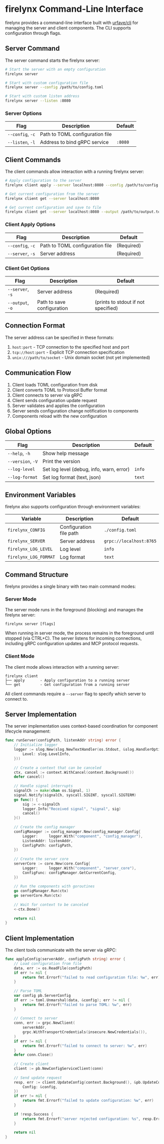 # firelynx Command-Line Interface

firelynx provides a command-line interface built with [urfave/cli](https://github.com/urfave/cli) for managing the server and client components. The CLI supports configuration through flags.

## Server Command

The server command starts the firelynx server:

```bash
# Start the server with an empty configuration
firelynx server

# Start with custom configuration file
firelynx server --config /path/to/config.toml

# Start with custom listen address
firelynx server --listen :8080
```

### Server Options

| Flag | Description | Default |
|------|-------------|---------|
| `--config`, `-c`  | Path to TOML configuration file | |
| `--listen`, `-l`  | Address to bind gRPC service | `:8080` |

## Client Commands

The client commands allow interaction with a running firelynx server:

```bash
# Apply configuration to the server
firelynx client apply --server localhost:8080 --config /path/to/config.toml

# Get current configuration from the server
firelynx client get --server localhost:8080

# Get current configuration and save to file
firelynx client get --server localhost:8080 --output /path/to/output.toml
```

### Client Apply Options

| Flag | Description | Default |
|------|-------------|---------|
| `--config`, `-c`  | Path to TOML configuration file | (Required) |
| `--server`, `-s`  | Server address | (Required) |

### Client Get Options

| Flag | Description | Default |
|------|-------------|---------|
| `--server`, `-s`  | Server address | (Required) |
| `--output`, `-o`  | Path to save configuration | (prints to stdout if not specified) |

## Connection Format

The server address can be specified in these formats:

1. `host:port` - TCP connection to the specified host and port
2. `tcp://host:port` - Explicit TCP connection specification
3. `unix:///path/to/socket` - Unix domain socket (not yet implemented)

## Communication Flow

1. Client loads TOML configuration from disk
2. Client converts TOML to Protocol Buffer format
3. Client connects to server via gRPC
4. Client sends configuration update request
5. Server validates and applies the configuration
6. Server sends configuration change notification to components
7. Components reload with the new configuration

## Global Options

| Flag | Description | Default |
|------|-------------|---------|
| `--help`, `-h` | Show help message | |
| `--version`, `-V` | Print the version | |
| `--log-level` | Set log level (debug, info, warn, error) | `info` |
| `--log-format` | Set log format (text, json) | `text` |

## Environment Variables

firelynx also supports configuration through environment variables:

| Variable | Description | Default |
|----------|-------------|---------|
| `firelynx_CONFIG` | Configuration file path | `./config.toml` |
| `firelynx_SERVER` | Server address | `grpc://localhost:8765` |
| `firelynx_LOG_LEVEL` | Log level | `info` |
| `firelynx_LOG_FORMAT` | Log format | `text` |

## Command Structure

firelynx provides a single binary with two main command modes:

### Server Mode

The server mode runs in the foreground (blocking) and manages the firelynx server:

```
firelynx server [flags]
```

When running in server mode, the process remains in the foreground until stopped (via CTRL+C). The server listens for incoming connections, including gRPC configuration updates and MCP protocol requests.

### Client Mode

The client mode allows interaction with a running server:

```
firelynx client
├── apply       - Apply configuration to a running server
└── get         - Get configuration from a running server
```

All client commands require a `--server` flag to specify which server to connect to.

## Server Implementation

The server implementation uses context-based coordination for component lifecycle management:

```go
func runServer(configPath, listenAddr string) error {
    // Initialize logger
    logger := slog.New(slog.NewTextHandler(os.Stdout, &slog.HandlerOptions{
        Level: slog.LevelInfo,
    }))
    
    // Create a context that can be canceled
    ctx, cancel := context.WithCancel(context.Background())
    defer cancel()
    
    // Handle signal interrupts
    signalCh := make(chan os.Signal, 1)
    signal.Notify(signalCh, syscall.SIGINT, syscall.SIGTERM)
    go func() {
        sig := <-signalCh
        logger.Info("Received signal", "signal", sig)
        cancel()
    }()
    
    // Create the config manager
    configManager := config_manager.New(config_manager.Config{
        Logger:     logger.With("component", "config_manager"),
        ListenAddr: listenAddr,
        ConfigPath: configPath,
    })
    
    // Create the server core
    serverCore := core.New(core.Config{
        Logger:     logger.With("component", "server_core"),
        ConfigFunc: configManager.GetCurrentConfig,
    })
    
    // Run the components with goroutines
    go configManager.Run(ctx)
    go serverCore.Run(ctx)
    
    // Wait for context to be canceled
    <-ctx.Done()
    
    return nil
}
```

## Client Implementation

The client tools communicate with the server via gRPC:

```go
func applyConfig(serverAddr, configPath string) error {
    // Load configuration from file
    data, err := os.ReadFile(configPath)
    if err != nil {
        return fmt.Errorf("failed to read configuration file: %w", err)
    }
    
    // Parse TOML
    var config pb.ServerConfig
    if err := toml.Unmarshal(data, &config); err != nil {
        return fmt.Errorf("failed to parse TOML: %w", err)
    }
    
    // Connect to server
    conn, err := grpc.NewClient(
        serverAddr,
        grpc.WithTransportCredentials(insecure.NewCredentials()),
    )
    if err != nil {
        return fmt.Errorf("failed to connect to server: %w", err)
    }
    defer conn.Close()
    
    // Create client
    client := pb.NewConfigServiceClient(conn)
    
    // Send update request
    resp, err := client.UpdateConfig(context.Background(), &pb.UpdateConfigRequest{
        Config: &config,
    })
    if err != nil {
        return fmt.Errorf("failed to update configuration: %w", err)
    }
    
    if !resp.Success {
        return fmt.Errorf("server rejected configuration: %s", resp.Error)
    }
    
    return nil
}
```